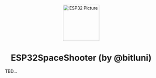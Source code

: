 <p align="center">
  <a href="#">
    <img alt="ESP32 Picture" src="https://encrypted-tbn0.gstatic.com/images?q=tbn:ANd9GcRS5GR-1cMbwidI1OCy974G1LgHUifcxp546A&usqp=CAU" width="120" />
  </a>
</p>
<h1 align="center">
  ESP32SpaceShooter (by @bitluni)
</h1>
TBD...
